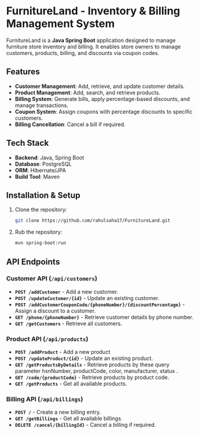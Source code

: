 # FurnitureLand - Inventory & Billing Management System  

FurnitureLand is a **Java Spring Boot** application designed to manage furniture store inventory and billing. It enables store owners to manage customers, products, billing, and discounts via coupon codes.  

## Features  
- **Customer Management**: Add, retrieve, and update customer details.  
- **Product Management**: Add, search, and retrieve products.  
- **Billing System**: Generate bills, apply percentage-based discounts, and manage transactions.  
- **Coupon System**: Assign coupons with percentage discounts to specific customers.  
- **Billing Cancellation**: Cancel a bill if required.  

##  Tech Stack  
- **Backend**: Java, Spring Boot  
- **Database**: PostgreSQL  
- **ORM**: Hibernate/JPA  
- **Build Tool**: Maven  

## Installation & Setup  
1. Clone the repository:  
   ```sh
   git clone https://github.com/rahulsaha17/FurnitureLand.git
2. Rub the repository:  
   ```sh
   mvn spring-boot:run

## API Endpoints  

### Customer API (`/api/customers`)  
- **`POST /addCustomer`** - Add a new customer. 
- **`POST /updateCustomer/{id}`** - Update an existing customer.
- **`POST /addCustomerCouponCode/{phoneNumber}/{discountPercentage}`** - Assign a discount to a customer.  
- **`GET /phone/{phoneNumber}`** - Retrieve customer details by phone number.
- **`GET /getCustomers`** - Retrieve all customers.

### Product API (`/api/products`)  
- **`POST /addProduct`** - Add a new product
- **`POST /updateProduct/{id}`** - Update an existing product.  
- **`GET /getProductsByDetails`** - Retrieve products by these query parameter hsnNumber, productCode, color, manufacturer, status .  
- **`GET /code/{productCode}`** - Retrieve products by product code.  
- **`GET /getProducts`** - Get all available products.  

### Billing API (`/api/billings`)  
- **`POST /`** - Create a new billing entry.
- **`GET /getBillings`** - Get all available billings. 
- **`DELETE /cancel/{billingId}`** - Cancel a billing if required.  


